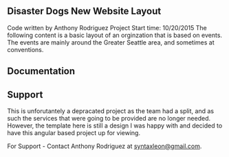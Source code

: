 
Disaster Dogs New Website Layout
--------------------------------

Code written by Anthony Rodriguez
Project Start time: 10/20/2015
The following content is a basic layout of an orginzation that is based on events.
The events are mainly around the Greater Seattle area, and sometimes at conventions.

## Documentation



## Support

This is unforutantely a depracated project as the team had a split, and as such the services that were going to be provided are no longer needed. However, the template here is still a design I was happy with and decided to have this angular based project up for viewing.

For Support - Contact Anthony Rodriguez at syntaxleon@gmail.com.

